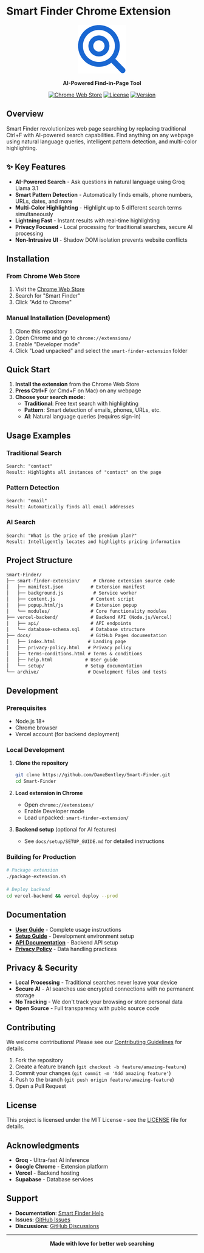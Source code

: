 # Smart Finder Chrome Extension

<div align="center">
  <img src="smart-finder-extension/icon128.png" alt="Smart Finder Logo" width="128" height="128">
  
  **AI-Powered Find-in-Page Tool**
  
  [![Chrome Web Store](https://img.shields.io/badge/Chrome-Web%20Store-blue?logo=google-chrome)](https://chrome.google.com/webstore)
  [![License](https://img.shields.io/badge/License-MIT-green.svg)](LICENSE)
  [![Version](https://img.shields.io/badge/Version-1.1.0-brightgreen.svg)](https://github.com/DaneBentley/Smart-Finder/releases)
</div>

## Overview

Smart Finder revolutionizes web page searching by replacing traditional Ctrl+F with AI-powered search capabilities. Find anything on any webpage using natural language queries, intelligent pattern detection, and multi-color highlighting.

## ✨ Key Features

- **AI-Powered Search** - Ask questions in natural language using Groq Llama 3.1
- **Smart Pattern Detection** - Automatically finds emails, phone numbers, URLs, dates, and more
- **Multi-Color Highlighting** - Highlight up to 5 different search terms simultaneously
- **Lightning Fast** - Instant results with real-time highlighting
- **Privacy Focused** - Local processing for traditional searches, secure AI processing
- **Non-Intrusive UI** - Shadow DOM isolation prevents website conflicts

## Installation

### From Chrome Web Store
1. Visit the [Chrome Web Store](https://chrome.google.com/webstore)
2. Search for "Smart Finder"
3. Click "Add to Chrome"

### Manual Installation (Development)
1. Clone this repository
2. Open Chrome and go to `chrome://extensions/`
3. Enable "Developer mode"
4. Click "Load unpacked" and select the `smart-finder-extension` folder

## Quick Start

1. **Install the extension** from the Chrome Web Store
2. **Press Ctrl+F** (or Cmd+F on Mac) on any webpage
3. **Choose your search mode:**
   - **Traditional**: Free text search with highlighting
   - **Pattern**: Smart detection of emails, phones, URLs, etc.
   - **AI**: Natural language queries (requires sign-in)

## Usage Examples

### Traditional Search
```
Search: "contact"
Result: Highlights all instances of "contact" on the page
```

### Pattern Detection
```
Search: "email"
Result: Automatically finds all email addresses
```

### AI Search
```
Search: "What is the price of the premium plan?"
Result: Intelligently locates and highlights pricing information
```

## Project Structure

```
Smart-Finder/
├── smart-finder-extension/     # Chrome extension source code
│   ├── manifest.json          # Extension manifest
│   ├── background.js           # Service worker
│   ├── content.js             # Content script
│   ├── popup.html/js          # Extension popup
│   └── modules/               # Core functionality modules
├── vercel-backend/            # Backend API (Node.js/Vercel)
│   ├── api/                   # API endpoints
│   └── database-schema.sql    # Database structure
├── docs/                      # GitHub Pages documentation
│   ├── index.html            # Landing page
│   ├── privacy-policy.html   # Privacy policy
│   ├── terms-conditions.html # Terms & conditions
│   ├── help.html            # User guide
│   └── setup/               # Setup documentation
└── archive/                  # Development files and tests
```

## Development

### Prerequisites
- Node.js 18+
- Chrome browser
- Vercel account (for backend deployment)

### Local Development
1. **Clone the repository**
   ```bash
   git clone https://github.com/DaneBentley/Smart-Finder.git
   cd Smart-Finder
   ```

2. **Load extension in Chrome**
   - Open `chrome://extensions/`
   - Enable Developer mode
   - Load unpacked: `smart-finder-extension/`

3. **Backend setup** (optional for AI features)
   - See `docs/setup/SETUP_GUIDE.md` for detailed instructions

### Building for Production
```bash
# Package extension
./package-extension.sh

# Deploy backend
cd vercel-backend && vercel deploy --prod
```

## Documentation

- **[User Guide](https://danebentley.github.io/Smart-Finder/help.html)** - Complete usage instructions
- **[Setup Guide](docs/setup/SETUP_GUIDE.md)** - Development environment setup
- **[API Documentation](docs/setup/AI_SETUP_GUIDE.md)** - Backend API setup
- **[Privacy Policy](https://danebentley.github.io/Smart-Finder/privacy-policy.html)** - Data handling practices

## Privacy & Security

- **Local Processing** - Traditional searches never leave your device
- **Secure AI** - AI searches use encrypted connections with no permanent storage
- **No Tracking** - We don't track your browsing or store personal data
- **Open Source** - Full transparency with public source code

## Contributing

We welcome contributions! Please see our [Contributing Guidelines](CONTRIBUTING.md) for details.

1. Fork the repository
2. Create a feature branch (`git checkout -b feature/amazing-feature`)
3. Commit your changes (`git commit -m 'Add amazing feature'`)
4. Push to the branch (`git push origin feature/amazing-feature`)
5. Open a Pull Request

## License

This project is licensed under the MIT License - see the [LICENSE](LICENSE) file for details.

## Acknowledgments

- **Groq** - Ultra-fast AI inference
- **Google Chrome** - Extension platform
- **Vercel** - Backend hosting
- **Supabase** - Database services

## Support

- **Documentation**: [Smart Finder Help](https://danebentley.github.io/Smart-Finder/help.html)
- **Issues**: [GitHub Issues](https://github.com/DaneBentley/Smart-Finder/issues)
- **Discussions**: [GitHub Discussions](https://github.com/DaneBentley/Smart-Finder/discussions)

---

<div align="center">
  <strong>Made with love for better web searching</strong>
</div> 